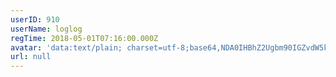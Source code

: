 ```yaml
---
userID: 910
userName: loglog
regTime: 2018-05-01T07:16:00.000Z
avatar: 'data:text/plain; charset=utf-8;base64,NDA0IHBhZ2Ugbm90IGZvdW5kCg=='
url: null
---
```



